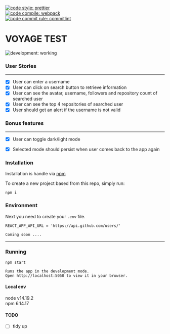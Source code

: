[![code style: prettier](https://img.shields.io/badge/code_style-prettier-ff69b4.svg?style=plastic)](https://github.com/prettier/prettier)  
[![code compile: webpack](https://img.shields.io/badge/code_compile-webpack-ff69b4.svg?style=plastic)](https://github.com/webpack/webpack)  
[![code commit rule: commitlint](https://img.shields.io/badge/code_commite-commitlint-ff69b4.svg?style=plastic)](https://github.com/conventional-changelog/commitlint)  

# VOYAGE TEST
![development: working](https://img.shields.io/badge/development-working-informational.svg?style=plastic)  

### User Stories  
---
- [x] User can enter a username
- [x] User can click on search button to retrieve information
- [x] User can see the avatar, username, followers and repository count of searched user
- [x] User can see the top 4 repositories of searched user
- [x] User should get an alert if the username is not valid

### Bonus features
---
- [x] User can toggle dark/light mode
- [x] Selected mode should persist when user comes back to the app again


### Installation  
Installation is handle via [npm](https://docs.npmjs.com/)

To create a new project based from this repo, simply run:

```shell
npm i
```

### Environment  

Next you need to create your `.env` file.

```
REACT_APP_API_URL = 'https://api.github.com/users/'  

Coming soon ....
```
----

### Running

```shell
npm start

Runs the app in the development mode.
Open http://localhost:5050 to view it in your browser.
```

#### Local env  
node v14.19.2  
npm 6.14.17


#### TODO  
- [ ] tidy up
